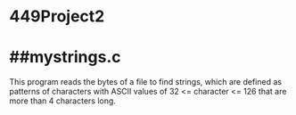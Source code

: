 # 449Project2
##mystrings.c 
=============
This program reads the bytes of a file to find strings, which are defined as patterns of characters with ASCII values of 32 <= character <= 126 that are more than 4 characters long.  